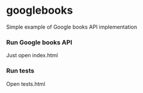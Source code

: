 # googlebooks

Simple example of Google books API implementation

### Run Google books API

Just open index.html

### Run tests

Open tests.html
